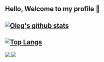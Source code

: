  
 ## Hello, Welcome to my profile 👋

## [![Oleg's github stats](https://github-readme-stats.vercel.app/api?username=ohIeg&show_icons=true&theme=dracula)](https://https://github.com/ohIeg/github-readme-stats)

## [![Top Langs](https://github-readme-stats.vercel.app/api/top-langs/?username=ohIeg&layout=compact&show_icons=true&theme=dracula)](https://https://github.com/ohIeg/github-readme-stats)


<a href="https://github.com/anuraghazra/github-readme-stats">
  <img align="center" src="https://github-readme-stats.vercel.app/api/pin/?username=anuraghazra&repo=github-readme-stats" />
</a>
<a href="https://github.com/anuraghazra/convoychat">
  <img align="center" src="https://github-readme-stats.vercel.app/api/pin/?username=anuraghazra&repo=convoychat" />
</a>
